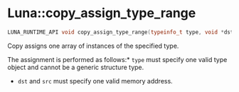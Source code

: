 # Luna::copy_assign_type_range

```c++
LUNA_RUNTIME_API void copy_assign_type_range(typeinfo_t type, void *dst, void *src, usize count)
```

Copy assigns one array of instances of the specified type. 

The assignment is performed as follows:* `type` must specify one valid type object and cannot be a generic structure type.

* `dst` and `src` must specify one valid memory address. 

